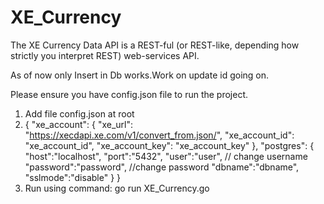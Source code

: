 # XE_Currency
The XE Currency Data API is a REST-ful (or REST-like, depending how strictly you interpret REST) web-services API.


As of now only Insert in Db works.Work on update id going on.

Please ensure you have config.json file to run the project.

1. Add file config.json at root
2. {
    "xe_account": {
       "xe_url": "https://xecdapi.xe.com/v1/convert_from.json/",
       "xe_account_id": "xe_account_id",
       "xe_account_key": "xe_account_key"
    },
    "postgres": {
        "host":"localhost",
        "port":"5432",
        "user":"user",  // change username
        "password":"password", //change password
        "dbname":"dbname",
        "sslmode":"disable"
    }
}
3. Run using command: go run XE_Currency.go
